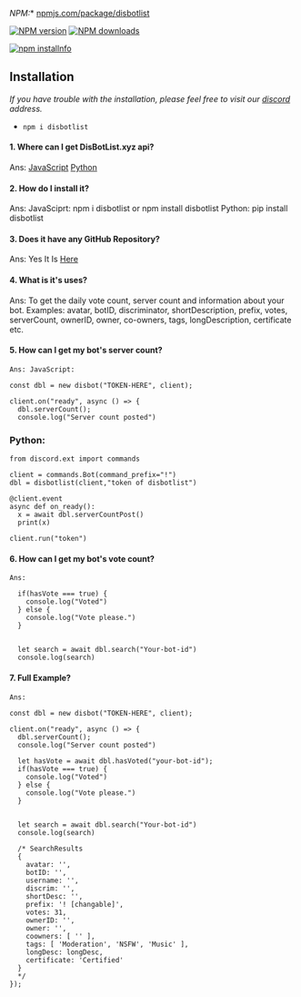 *NPM:** [npmjs.com/package/disbotlist](https://www.npmjs.com/package/disbotlist/)<br>


<a href="https://www.npmjs.com/package/disbotlist/"><img src="https://img.shields.io/npm/v/disbotlist.svg?maxAge=3600" alt="NPM version" /></a>
<a href="https://www.npmjs.com/package/disbotlist"><img src="https://img.shields.io/npm/dt/disbotlist.svg?maxAge=3600" alt="NPM downloads" /></a>


<a href="https://nodei.co/npm/disbotlist"><img src="https://nodei.co/npm/disbotlist.png?downloads=true&stars=true" alt="npm installnfo" /></a>


## Installation
*If you have trouble with the installation, please feel free to visit our [discord](https://discord.gg/c96hPfyWQd) address.*
- `npm i disbotlist`

#### 1. Where can I get DisBotList.xyz api?
  Ans: [JavaScript](https://www.npmjs.com/package/disbotlist)
            [Python](https://pypi.org/project/disbotlist.py/)

#### 2. How do I install it?
  Ans: JavaSciprt: npm i disbotlist or npm install disbotlist
            Python: pip install disbotlist

#### 3. Does it have any GitHub Repository?
  Ans: Yes It Is [Here](https://github.com/disbotlist-xyz/disbotlist-api)

#### 4. What is it's uses?
  Ans: To get the daily vote count, server count and information about your bot.
Examples:  avatar, botID, discriminator, shortDescription, prefix, votes, serverCount, ownerID, owner, co-owners, tags, longDescription, certificate etc.

#### 5. How can I get my bot's server count?
  `Ans: JavaScript:`
```const disbot = require("disbotlist");
const dbl = new disbot("TOKEN-HERE", client);

client.on("ready", async () => {
  dbl.serverCount();
  console.log("Server count posted")
```
  ### Python: 
```from disbotlist import disbotlist
from discord.ext import commands

client = commands.Bot(command_prefix="!") 
dbl = disbotlist(client,"token of disbotlist")

@client.event
async def on_ready():
  x = await dbl.serverCountPost()
  print(x)

client.run("token") 
```

#### 6. How can I get my bot's vote count?
  `Ans:`
```let hasVote = await dbl.hasVoted("Your-bot-id");
  if(hasVote === true) {
    console.log("Voted")
  } else {
    console.log("Vote please.")
  }
  
  
  let search = await dbl.search("Your-bot-id")
  console.log(search)
```

#### 7. Full Example?
  `Ans:`
```const disbot = require("disbotlist");
const dbl = new disbot("TOKEN-HERE", client);

client.on("ready", async () => {
  dbl.serverCount();
  console.log("Server count posted")
  
  let hasVote = await dbl.hasVoted("your-bot-id");
  if(hasVote === true) {
    console.log("Voted")
  } else {
    console.log("Vote please.")
  }
  
  
  let search = await dbl.search("Your-bot-id")
  console.log(search)

  /* SearchResults
  {
    avatar: '',
    botID: '',
    username: '',
    discrim: '',
    shortDesc: '',
    prefix: '! [changable]',
    votes: 31,
    ownerID: '',
    owner: '',
    coowners: [ '' ],
    tags: [ 'Moderation', 'NSFW', 'Music' ],
    longDesc: longDesc,
    certificate: 'Certified'
  }
  */
});
```
